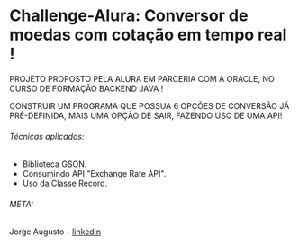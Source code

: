 # Challenge-Alura: Conversor de moedas com cotação em tempo real !

   PROJETO PROPOSTO PELA ALURA EM PARCERIA COM A ORACLE, NO CURSO DE FORMAÇÃO BACKEND JAVA !

   CONSTRUIR UM PROGRAMA QUE POSSUA 6 OPÇÕES DE CONVERSÃO JÁ PRÉ-DEFINIDA, MAIS UMA OPÇÃO DE SAIR, FAZENDO USO DE UMA API!
   
   

   ###### Técnicas aplicadas:

   - Biblioteca GSON.
   - Consumindo API "Exchange Rate API".
   - Uso da Classe Record.
   
   ###### META:

   Jorge Augusto - [linkedin](https://www.linkedin.com/in/jorgeaugusto88/)
